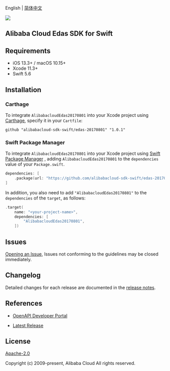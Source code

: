 English | [简体中文](README-CN.md)

![](https://aliyunsdk-pages.alicdn.com/icons/AlibabaCloud.svg)

## Alibaba Cloud Edas SDK for Swift

## Requirements

- iOS 13.3+ / macOS 10.15+
- Xcode 11.3+
- Swift 5.6

## Installation

### Carthage

To integrate `AlibabacloudEdas20170801` into your Xcode project using [Carthage](https://github.com/Carthage/Carthage), specify it in your `Cartfile`:

```ogdl
github "alibabacloud-sdk-swift/edas-20170801" "1.0.1"
```

### Swift Package Manager

To integrate `AlibabacloudEdas20170801` into your Xcode project using [Swift Package Manager](https://swift.org/package-manager/) , adding `AlibabacloudEdas20170801` to the `dependencies` value of your `Package.swift`.

```swift
dependencies: [
    .package(url: "https://github.com/alibabacloud-sdk-swift/edas-20170801.git", from: "1.0.1")
]
```

In addition, you also need to add `"AlibabacloudEdas20170801"` to the `dependencies` of the `target`, as follows:

```swift
.target(
    name: "<your-project-name>",
    dependencies: [
        "AlibabacloudEdas20170801",
    ])
```

## Issues

[Opening an Issue](https://github.com/alibabacloud-sdk-swift/edas-20170801/issues/new), Issues not conforming to the guidelines may be closed immediately.

## Changelog

Detailed changes for each release are documented in the [release notes](./ChangeLog.txt).

## References

* [OpenAPI Developer Portal](https://next.api.alibabacloud.com/home)
- [Latest Release](https://github.com/alibabacloud-sdk-swift/edas-20170801)

## License

[Apache-2.0](http://www.apache.org/licenses/LICENSE-2.0)

Copyright (c) 2009-present, Alibaba Cloud All rights reserved.
